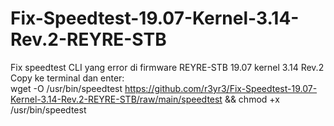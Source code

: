 # Fix-Speedtest-19.07-Kernel-3.14-Rev.2-REYRE-STB
Fix speedtest CLI yang error di firmware REYRE-STB 19.07 kernel 3.14 Rev.2<br>
Copy ke terminal dan enter:<br>
wget -O /usr/bin/speedtest https://github.com/r3yr3/Fix-Speedtest-19.07-Kernel-3.14-Rev.2-REYRE-STB/raw/main/speedtest && chmod +x /usr/bin/speedtest
